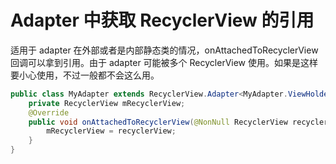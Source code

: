 # Adapter 中获取 RecyclerView 的引用

适用于 adapter 在外部或者是内部静态类的情况，onAttachedToRecyclerView 回调可以拿到引用。由于 adapter 可能被多个 RecyclerView 使用。如果是这样要小心使用，不过一般都不会这么用。
```java
public class MyAdapter extends RecyclerView.Adapter<MyAdapter.ViewHolder> {
    private RecyclerView mRecyclerView;
    @Override
    public void onAttachedToRecyclerView(@NonNull RecyclerView recyclerView) {
        mRecyclerView = recyclerView;
    }
}
```